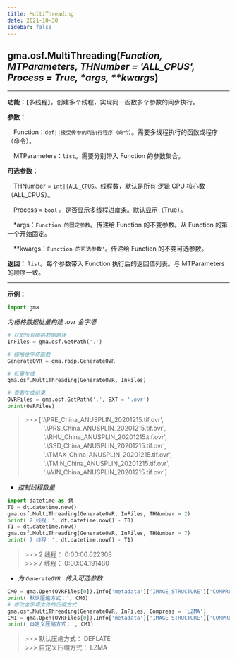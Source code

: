 ```yaml
---
title: MultiThreading
date: 2021-10-30
sidebar: false
---
```


## gma.osf.**MultiThreading**(*Function, MTParameters, THNumber = 'ALL_CPUS', Process = True, \*args, \*\*kwargs*)<Badge text="1.0.3 +"/>

---

**功能：**【多线程】。创建多个线程，实现同一函数多个参数的同步执行。

**参数：** 

&emsp;Function：`def||接受传参的可执行程序（命令）`。需要多线程执行的函数或程序（命令）。

&emsp;MTParameters：`list`。需要分别带入 Function 的参数集合。

**可选参数：** 

&emsp;THNumber =  `int||ALL_CPUS`。线程数，默认是所有 逻辑 CPU 核心数（ALL_CPUS）。

&emsp;Process = `bool` <Badge text="1.0.8 +"/> 。是否显示多线程进度条。默认显示（True）。

&emsp;*args：`Function 的固定参数`。传递给 Function 的不变参数。从 Function 的第一个开始固定。

&emsp;**kwargs：`Function 的可选参数'`。传递给 Function 的不变可选参数。

**返回：** `list`。每个参数带入 Function 执行后的返回值列表。与 MTParameters 的顺序一致。

---

**示例：**
```python
import gma
```

*为栅格数据批量构建 .ovr 金字塔*
```python
# 获取所有栅格数据路径
InFiles = gma.osf.GetPath('.')

# 栅格金字塔函数
GenerateOVR = gma.rasp.GenerateOVR

# 批量生成
gma.osf.MultiThreading(GenerateOVR, InFiles)

# 查看生成结果
OVRFiles = gma.osf.GetPath('.', EXT = '.ovr')
print(OVRFiles)
```
> \>>> ['.\\PRE_China_ANUSPLIN_20201215.tif.ovr',<br>
 　　　'.\\PRS_China_ANUSPLIN_20201215.tif.ovr',<br>
 　　　'.\\RHU_China_ANUSPLIN_20201215.tif.ovr',<br>
 　　　'.\\SSD_China_ANUSPLIN_20201215.tif.ovr',<br>
 　　　'.\\TMAX_China_ANUSPLIN_20201215.tif.ovr',<br>
 　　　'.\\TMIN_China_ANUSPLIN_20201215.tif.ovr',<br>
 　　　'.\\WIN_China_ANUSPLIN_20201215.tif.ovr']

* *控制线程数量*
```python
import datetime as dt
T0 = dt.datetime.now()
gma.osf.MultiThreading(GenerateOVR, InFiles, THNumber = 2)
print('2 线程：', dt.datetime.now() - T0)
T1 = dt.datetime.now()
gma.osf.MultiThreading(GenerateOVR, InFiles, THNumber = 7)
print('7 线程：', dt.datetime.now() - T1)
```
> \>>> 2 线程： 0:00:06.622308<br>
 \>>> 7 线程： 0:00:04.191480

* *为 `GenerateOVR ` 传入可选参数*
```python
CM0 = gma.Open(OVRFiles[0]).Info['metadata']['IMAGE_STRUCTURE']['COMPRESSION']
print('默认压缩方式：', CM0)
# 修改金字塔文件的压缩方式
gma.osf.MultiThreading(GenerateOVR, InFiles, Compress = 'LZMA')
CM1 = gma.Open(OVRFiles[0]).Info['metadata']['IMAGE_STRUCTURE']['COMPRESSION']
print('自定义压缩方式：', CM1)
```
> \>>> 默认压缩方式： DEFLATE<br>
 \>>> 自定义压缩方式： LZMA
